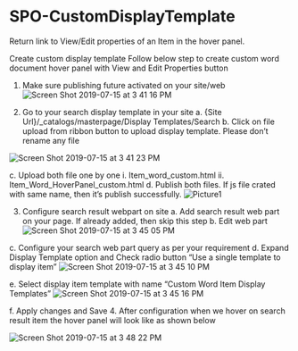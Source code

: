# SPO-CustomDisplayTemplate
Return link to View/Edit properties of an Item in the hover panel. 

Create custom display template 
Follow below step to create custom word document hover panel with View and Edit Properties button
1.	Make sure publishing future activated on your site/web
 ![Screen Shot 2019-07-15 at 3 41 16 PM](https://user-images.githubusercontent.com/27656163/61243961-1c284b80-a717-11e9-886c-4a5623702dc9.png)
 
2.	Go to your search display template in your site
a.	{Site Url}/_catalogs/masterpage/Display Templates/Search
b.	Click on file upload from ribbon button to upload display template. Please don’t rename any file
 
 ![Screen Shot 2019-07-15 at 3 41 23 PM](https://user-images.githubusercontent.com/27656163/61243959-1c284b80-a717-11e9-957e-72ea81b9050c.png)
 
c.	Upload both file one by one
i.	Item_word_custom.html
ii.	Item_Word_HoverPanel_custom.html
d.	Publish both files. If js file crated with same name, then it’s publish successfully.
 ![Picture1](https://user-images.githubusercontent.com/27656163/61243986-3530fc80-a717-11e9-9131-0ed1344d39a9.png)

3.	Configure search result webpart on site
a.	Add search result web part on your page. If already added, then skip this step
b.	Edit web part
![Screen Shot 2019-07-15 at 3 45 05 PM](https://user-images.githubusercontent.com/27656163/61244193-a2dd2880-a717-11e9-86c5-ebf0fe634aa9.png)
 
c.	Configure your search web part query as per your requirement
d.	Expand Display Template option and Check radio button “Use a single template to display item”
 ![Screen Shot 2019-07-15 at 3 45 10 PM](https://user-images.githubusercontent.com/27656163/61244192-a2449200-a717-11e9-9889-b4a298a0a5b2.png)

e.	Select display item template with name “Custom Word Item Display Templates”
 ![Screen Shot 2019-07-15 at 3 45 16 PM](https://user-images.githubusercontent.com/27656163/61244191-a2449200-a717-11e9-84e5-fa806e48e201.png)

f.	Apply changes and Save
4.	After configuration when we hover on search result item the hover panel will look like as shown below
 
![Screen Shot 2019-07-15 at 3 48 22 PM](https://user-images.githubusercontent.com/27656163/61244390-1d0dad00-a718-11e9-902a-9edd6e9003c9.png)

